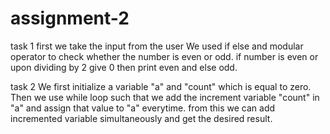 # assignment-2
task 1
first we take the input from the user 
We used if else and modular operator to check whether the number is even or odd.
if number is even or upon dividing by 2 give 0 then print even and else odd.

task 2
We first initialize a variable "a" and "count" which is equal to zero.
Then we use while loop such that we add the increment variable "count" in "a" and assign that value to "a" everytime.
from this we can add incremented variable simultaneously and get the desired result.



